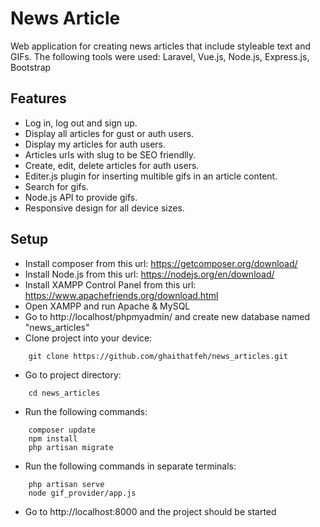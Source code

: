 # News Article

Web application for creating news articles that include styleable text and GIFs.
The following tools were used: Laravel, Vue.js, Node.js, Express.js, Bootstrap

## Features

-   Log in, log out and sign up.
-   Display all articles for gust or auth users.
-   Display my articles for auth users.
-   Articles urls with slug to be SEO friendlly.
-   Create, edit, delete articles for auth users.
-   Editer.js plugin for inserting multible gifs in an article content.
-   Search for gifs.
-   Node.js API to provide gifs.
-   Responsive design for all device sizes.

## Setup

-   Install composer from this url: https://getcomposer.org/download/
-   Install Node.js from this url: https://nodejs.org/en/download/
-   Install XAMPP Control Panel from this url: https://www.apachefriends.org/download.html
-   Open XAMPP and run Apache & MySQL
-   Go to http://localhost/phpmyadmin/ and create new database named "news_articles"
-   Clone project into your device:

```
    git clone https://github.com/ghaithatfeh/news_articles.git
```

-   Go to project directory:

```
    cd news_articles
```

-   Run the following commands:

```
    composer update
    npm install
    php artisan migrate
```

-   Run the following commands in separate terminals:

```
    php artisan serve
    node gif_provider/app.js
```

-   Go to http://localhost:8000 and the project should be started
